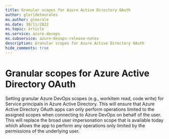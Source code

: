 ```yaml
---
title: Granular scopes for Azure Active Directory OAuth
author: gloridelmorales
ms.author: glmorale
ms.date: 10/11/2022
ms.topic: article
ms.service: azure-devops
ms.subservice: azure-devops-release-notes
description: Granular scopes for Azure Active Directory OAuth
hide_comments: true
---
```


# Granular scopes for Azure Active Directory OAuth

Setting granular Azure DevOps scopes (e.g., workitem read, code write) for Service principals in Azure Active Directory. This will ensure that Azure Active Directory OAuth apps can only perform operations limited to the assigned scopes when connecting to Azure DevOps on behalf of the user. This will replace the broad user impersonation scope that is available today which allows the app to perform any operations only limited by the permissions of the underlying user.

